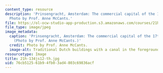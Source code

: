 ```yaml
---
content_type: resource
description: 'Prinsengracht, Amsterdam: The commercial capital of the 17th century.
  Photo by Prof. Anne McCants.'
file: https://ol-ocw-studio-app-production.s3.amazonaws.com/courses/21h-134j-medieval-economic-history-in-comparative-perspective-spring-2012/76cb512561b94fb03ad4803c69836acf_21h-134js12-th.jpg
file_type: image/jpeg
image_metadata:
  caption: 'Prinsengracht, Amsterdam: The commercial capital of the 17th century.
    (Photo by Prof. Anne McCants.)'
  credit: Photo by Prof. Anne McCants.
  image-alt: Traditional Dutch buildings with a canal in the foreground.
resourcetype: Image
title: 21h-134js12-th.jpg
uid: 76cb5125-61b9-4fb0-3ad4-803c69836acf
---
```


